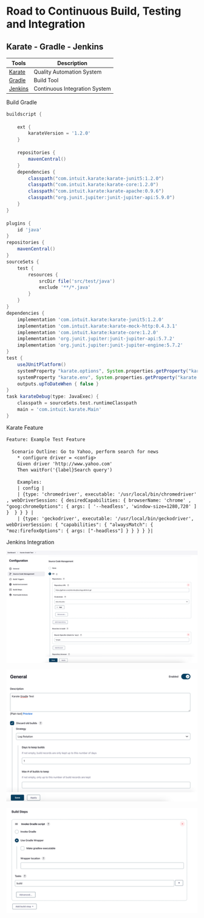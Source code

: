 # Road to Continuous Build, Testing and Integration

## Karate - Gradle - Jenkins

| Tools                                                                   | Description |
|-------------------------------------------------------------------------| ----------- |
| [Karate](https://github.com/karatelabs/karate)  |Quality Automation System |
| [Gradle](https://gradle.org/)                                | Build Tool  |
| [Jenkins](https://www.jenkins.io/)           |Continuous Integration System |


Build Gradle

```groovy
buildscript {

    ext {
        karateVersion = '1.2.0'
    }

    repositories {
        mavenCentral()
    }
    dependencies {
        classpath("com.intuit.karate:karate-junit5:1.2.0")
        classpath("com.intuit.karate:karate-core:1.2.0")
        classpath("com.intuit.karate:karate-apache:0.9.6")
        classpath("org.junit.jupiter:junit-jupiter-api:5.9.0")
    }
}

plugins {
    id 'java'
}
repositories {
    mavenCentral()
}
sourceSets {
    test {
        resources {
            srcDir file('src/test/java')
            exclude '**/*.java'
        }
    }
}
dependencies {
    implementation 'com.intuit.karate:karate-junit5:1.2.0'
    implementation 'com.intuit.karate:karate-mock-http:0.4.3.1'
    implementation 'com.intuit.karate:karate-core:1.2.0'
    implementation 'org.junit.jupiter:junit-jupiter-api:5.7.2'
    implementation 'org.junit.jupiter:junit-jupiter-engine:5.7.2'
}
test {
    useJUnitPlatform()
    systemProperty "karate.options", System.properties.getProperty("karate.options")
    systemProperty "karate.env", System.properties.getProperty("karate.env")
    outputs.upToDateWhen { false }
}
task karateDebug(type: JavaExec) {
    classpath = sourceSets.test.runtimeClasspath
    main = 'com.intuit.karate.Main'
}
```


Karate Feature 

```gherkin
Feature: Example Test Feature

  Scenario Outline: Go to Yahoo, perform search for news
    * configure driver = <config>
    Given driver 'http://www.yahoo.com'
    Then waitFor('{label}Search query')

    Examples:
    | config |
    | {type: 'chromedriver', executable: '/usr/local/bin/chromedriver' , webDriverSession: { desiredCapabilities: { browserName: 'chrome' , "goog:chromeOptions": { args: [ '--headless', 'window-size=1280,720' ] }  } } } |
    | {type: 'geckodriver', executable: '/usr/local/bin/geckodriver', webDriverSession: { "capabilities": { "alwaysMatch": { "moz:firefoxOptions": { args: ["-headless"] } } } } }|

```

Jenkins Integration

![img_2.png](img_2.png)

![img_1.png](img_1.png)

![img.png](img.png)






